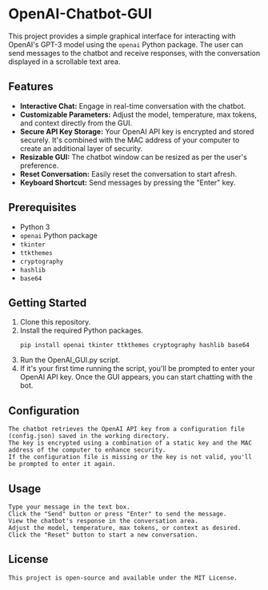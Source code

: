 # OpenAI-Chatbot-GUI

This project provides a simple graphical interface for interacting with OpenAI's GPT-3 model using the `openai` Python package. The user can send messages to the chatbot and receive responses, with the conversation displayed in a scrollable text area.

## Features

- **Interactive Chat:** Engage in real-time conversation with the chatbot.
- **Customizable Parameters:** Adjust the model, temperature, max tokens, and context directly from the GUI.
- **Secure API Key Storage:** Your OpenAI API key is encrypted and stored securely. It's combined with the MAC address of your computer to create an additional layer of security.
- **Resizable GUI:** The chatbot window can be resized as per the user's preference.
- **Reset Conversation:** Easily reset the conversation to start afresh.
- **Keyboard Shortcut:** Send messages by pressing the "Enter" key.

## Prerequisites

- Python 3
- `openai` Python package
- `tkinter`
- `ttkthemes`
- `cryptography`
- `hashlib`
- `base64`

## Getting Started

1. Clone this repository.
2. Install the required Python packages.
   ```shell
   pip install openai tkinter ttkthemes cryptography hashlib base64
3. Run the OpenAI_GUI.py script.
4. If it's your first time running the script, you'll be prompted to enter your OpenAI API key.
   Once the GUI appears, you can start chatting with the bot.

## Configuration

    The chatbot retrieves the OpenAI API key from a configuration file (config.json) saved in the working directory.
    The key is encrypted using a combination of a static key and the MAC address of the computer to enhance security. 
    If the configuration file is missing or the key is not valid, you'll be prompted to enter it again.

## Usage

    Type your message in the text box.
    Click the "Send" button or press "Enter" to send the message.
    View the chatbot's response in the conversation area.
    Adjust the model, temperature, max tokens, or context as desired.
    Click the "Reset" button to start a new conversation.

## License

    This project is open-source and available under the MIT License.
